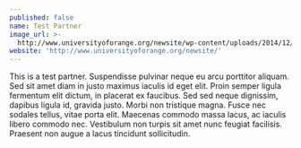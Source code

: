 ```yaml
---
published: false
name: Test Partner
image_url: >-
  http://www.universityoforange.org/newsite/wp-content/uploads/2014/12/cropped-UofO_Website_Banner1.jpg
website: 'http://www.universityoforange.org/newsite/'
---
```

This is a test partner. Suspendisse pulvinar neque eu arcu porttitor aliquam. Sed sit amet diam in justo maximus iaculis id eget elit. Proin semper ligula fermentum elit dictum, in placerat ex faucibus. Sed sed neque dignissim, dapibus ligula id, gravida justo. Morbi non tristique magna. Fusce nec sodales tellus, vitae porta elit. Maecenas commodo massa lacus, ac iaculis libero commodo nec. Vestibulum non turpis sit amet nunc feugiat facilisis. Praesent non augue a lacus tincidunt sollicitudin.